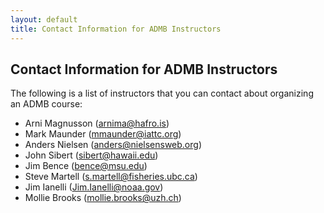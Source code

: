 ```yaml
---
layout: default
title: Contact Information for ADMB Instructors
---
```


<h2>Contact Information for ADMB Instructors</h2>

The following is a list of instructors that you can contact about organizing an ADMB course:  

* Arni Magnusson (arnima@hafro.is)
* Mark Maunder (mmaunder@iattc.org)
* Anders Nielsen (anders@nielsensweb.org)
* John Sibert (sibert@hawaii.edu)
* Jim Bence (bence@msu.edu)
* Steve Martell (s.martell@fisheries.ubc.ca)
* Jim Ianelli (Jim.Ianelli@noaa.gov)
* Mollie Brooks (mollie.brooks@uzh.ch)
